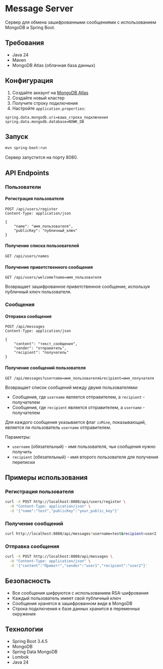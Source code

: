 # Message Server

Сервер для обмена зашифрованными сообщениями с использованием MongoDB и Spring Boot.

## Требования

- Java 24
- Maven
- MongoDB Atlas (облачная база данных)

## Конфигурация

1. Создайте аккаунт на [MongoDB Atlas](https://www.mongodb.com/cloud/atlas)
2. Создайте новый кластер
3. Получите строку подключения
4. Настройте `application.properties`:
```properties
spring.data.mongodb.uri=ваша_строка_подключения
spring.data.mongodb.database=NOWK_DB
```

## Запуск

```bash
mvn spring-boot:run
```

Сервер запустится на порту 8080.

## API Endpoints

### Пользователи

#### Регистрация пользователя
```
POST /api/users/register
Content-Type: application/json

{
    "name": "имя_пользователя",
    "publicKey": "публичный_ключ"
}
```

#### Получение списка пользователей
```
GET /api/users/names
```

#### Получение приветственного сообщения
```
GET /api/users/welcome?name=имя_пользователя
```
Возвращает зашифрованное приветственное сообщение, используя публичный ключ пользователя.

### Сообщения

#### Отправка сообщения
```
POST /api/messages
Content-Type: application/json

{
    "content": "текст_сообщения",
    "sender": "отправитель",
    "recipient": "получатель"
}
```

#### Получение сообщений пользователя
```
GET /api/messages?username=имя_пользователя&recipient=имя_получателя
```
Возвращает список сообщений между двумя пользователями:
- Сообщения, где `username` является отправителем, а `recipient` - получателем
- Сообщения, где `recipient` является отправителем, а `username` - получателем

Для каждого сообщения указывается флаг `isMine`, показывающий, является ли пользователь `username` отправителем.

Параметры:
- `username` (обязательный) - имя пользователя, чьи сообщения нужно получить
- `recipient` (обязательный) - имя второго пользователя для получения переписки

## Примеры использования

### Регистрация пользователя
```bash
curl -X POST http://localhost:8080/api/users/register \
  -H "Content-Type: application/json" \
  -d '{"name":"test","publicKey":"your_public_key"}'
```

### Получение сообщений
```bash
curl http://localhost:8080/api/messages?username=test&recipient=user2
```

### Отправка сообщения
```bash
curl -X POST http://localhost:8080/api/messages \
  -H "Content-Type: application/json" \
  -d '{"content":"Привет!","sender":"user1","recipient":"user2"}'
```

## Безопасность

- Все сообщения шифруются с использованием RSA-шифрования
- Каждый пользователь имеет свой публичный ключ
- Сообщения хранятся в зашифрованном виде в MongoDB
- Строка подключения к базе данных хранится в переменных окружения

## Технологии

- Spring Boot 3.4.5
- MongoDB
- Spring Data MongoDB
- Lombok
- Java 24
